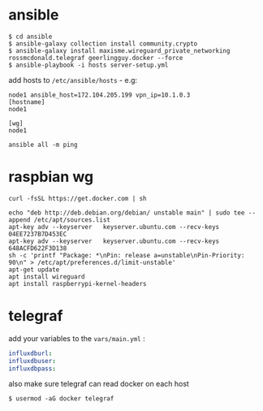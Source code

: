 # ansible
```shell script
$ cd ansible
$ ansible-galaxy collection install community.crypto
$ ansible-galaxy install maxisme.wireguard_private_networking rossmcdonald.telegraf geerlingguy.docker --force
$ ansible-playbook -i hosts server-setup.yml
```
add hosts to `/etc/ansible/hosts` - e.g:
```
node1 ansible_host=172.104.205.199 vpn_ip=10.1.0.3
[hostname]
node1

[wg]
node1
```
`ansible all -m ping`

# raspbian wg
```
curl -fsSL https://get.docker.com | sh

echo "deb http://deb.debian.org/debian/ unstable main" | sudo tee --append /etc/apt/sources.list
apt-key adv --keyserver   keyserver.ubuntu.com --recv-keys 04EE7237B7D453EC
apt-key adv --keyserver   keyserver.ubuntu.com --recv-keys 648ACFD622F3D138
sh -c 'printf "Package: *\nPin: release a=unstable\nPin-Priority: 90\n" > /etc/apt/preferences.d/limit-unstable'
apt-get update
apt install wireguard
apt install raspberrypi-kernel-headers
```
# telegraf
add your variables to the `vars/main.yml` :
```yml
influxdburl:
influxdbuser:
influxdbpass:
```

also make sure telegraf can read docker on each host
 
```
$ usermod -aG docker telegraf
```